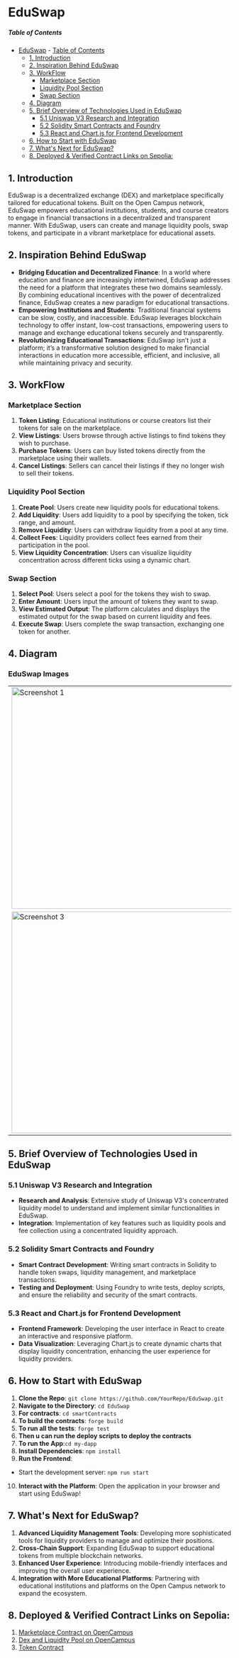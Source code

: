 # EduSwap

##### Table of Contents 
- [EduSwap](#eduswap)
        - [Table of Contents](#table-of-contents)
  - [1. Introduction](#1-introduction)
  - [2. Inspiration Behind EduSwap](#2-inspiration-behind-eduswap)
  - [3. WorkFlow](#3-workflow)
    - [Marketplace Section](#marketplace-section)
    - [Liquidity Pool Section](#liquidity-pool-section)
    - [Swap Section](#swap-section)
  - [4. Diagram](#4-diagram)
  - [5. Brief Overview of Technologies Used in EduSwap](#5-brief-overview-of-technologies-used-in-eduswap)
    - [5.1 Uniswap V3 Research and Integration](#51-uniswap-v3-research-and-integration)
    - [5.2 Solidity Smart Contracts and Foundry](#52-solidity-smart-contracts-and-foundry)
    - [5.3 React and Chart.js for Frontend Development](#53-react-and-chartjs-for-frontend-development)
  - [6. How to Start with EduSwap](#6-how-to-start-with-eduswap)
  - [7. What's Next for EduSwap?](#7-whats-next-for-eduswap)
  - [8. Deployed \& Verified Contract Links on Sepolia:](#8-deployed--verified-contract-links-on-sepolia)

## 1. Introduction

EduSwap is a decentralized exchange (DEX) and marketplace specifically tailored for educational tokens. Built on the Open Campus network, EduSwap empowers educational institutions, students, and course creators to engage in financial transactions in a decentralized and transparent manner. With EduSwap, users can create and manage liquidity pools, swap tokens, and participate in a vibrant marketplace for educational assets.

## 2. Inspiration Behind EduSwap

- **Bridging Education and Decentralized Finance**: In a world where education and finance are increasingly intertwined, EduSwap addresses the need for a platform that integrates these two domains seamlessly. By combining educational incentives with the power of decentralized finance, EduSwap creates a new paradigm for educational transactions.
- **Empowering Institutions and Students**: Traditional financial systems can be slow, costly, and inaccessible. EduSwap leverages blockchain technology to offer instant, low-cost transactions, empowering users to manage and exchange educational tokens securely and transparently.
- **Revolutionizing Educational Transactions**: EduSwap isn’t just a platform; it’s a transformative solution designed to make financial interactions in education more accessible, efficient, and inclusive, all while maintaining privacy and security.

## 3. WorkFlow

### Marketplace Section
1. **Token Listing**: Educational institutions or course creators list their tokens for sale on the marketplace.
2. **View Listings**: Users browse through active listings to find tokens they wish to purchase.
3. **Purchase Tokens**: Users can buy listed tokens directly from the marketplace using their wallets.
4. **Cancel Listings**: Sellers can cancel their listings if they no longer wish to sell their tokens.

### Liquidity Pool Section
1. **Create Pool**: Users create new liquidity pools for educational tokens.
2. **Add Liquidity**: Users add liquidity to a pool by specifying the token, tick range, and amount.
3. **Remove Liquidity**: Users can withdraw liquidity from a pool at any time.
4. **Collect Fees**: Liquidity providers collect fees earned from their participation in the pool.
5. **View Liquidity Concentration**: Users can visualize liquidity concentration across different ticks using a dynamic chart.

### Swap Section
1. **Select Pool**: Users select a pool for the tokens they wish to swap.
2. **Enter Amount**: Users input the amount of tokens they want to swap.
3. **View Estimated Output**: The platform calculates and displays the estimated output for the swap based on current liquidity and fees.
4. **Execute Swap**: Users complete the swap transaction, exchanging one token for another.

## 4. Diagram
### EduSwap Images

<div align="center">
    <table>
        <tr>
            <td><img src="https://github.com/user-attachments/assets/d721958b-7a39-42c9-a63b-afc8c002ea3d" alt="Screenshot 1" width="500"/></td>
            <td><img src="https://github.com/user-attachments/assets/893cbc48-f5c1-4e46-85be-d524c702cc6a" alt="Screenshot 2" width="500"/></td>
        </tr>
        <tr>
            <td><img src="https://github.com/user-attachments/assets/4d7fba06-1ed5-43ef-a56d-55afdabdc85e" alt="Screenshot 3" width="500"/></td>
            <td><img src="https://github.com/user-attachments/assets/85b1879e-101b-4a0d-ab26-d32b5d63aa8f" alt="Screenshot 4" width="500"/></td>
        </tr>
    </table>
</div>



## 5. Brief Overview of Technologies Used in EduSwap

### 5.1 Uniswap V3 Research and Integration
- **Research and Analysis**: Extensive study of Uniswap V3's concentrated liquidity model to understand and implement similar functionalities in EduSwap.
- **Integration**: Implementation of key features such as liquidity pools and fee collection using a concentrated liquidity approach.

### 5.2 Solidity Smart Contracts and Foundry
- **Smart Contract Development**: Writing smart contracts in Solidity to handle token swaps, liquidity management, and marketplace transactions.
- **Testing and Deployment**: Using Foundry to write tests, deploy scripts, and ensure the reliability and security of the smart contracts.

### 5.3 React and Chart.js for Frontend Development
- **Frontend Framework**: Developing the user interface in React to create an interactive and responsive platform.
- **Data Visualization**: Leveraging Chart.js to create dynamic charts that display liquidity concentration, enhancing the user experience for liquidity providers.

## 6. How to Start with EduSwap

1. **Clone the Repo**: `git clone https://github.com/YourRepo/EduSwap.git`
2. **Navigate to the Directory**: `cd EduSwap`
3. **For contracts**: `cd smartContracts`
4. **To build the contracts**: `forge build`
5. **To run all the tests**: `forge test`
6. **Then u can run the deploy scripts to deploy the contracts**
7. **To run the App**:`cd my-dapp`
8. **Install Dependencies**: `npm install`
9.  **Run the Frontend**:
   - Start the development server: `npm run start`
10. **Interact with the Platform**: Open the application in your browser and start using EduSwap!

## 7. What's Next for EduSwap?

1. **Advanced Liquidity Management Tools**: Developing more sophisticated tools for liquidity providers to manage and optimize their positions.
2. **Cross-Chain Support**: Expanding EduSwap to support educational tokens from multiple blockchain networks.
3. **Enhanced User Experience**: Introducing mobile-friendly interfaces and improving the overall user experience.
4. **Integration with More Educational Platforms**: Partnering with educational institutions and platforms on the Open Campus network to expand the ecosystem.

## 8. Deployed & Verified Contract Links on Sepolia:
1. [Marketplace Contract on OpenCampus](https://opencampus-codex.blockscout.com/address/0x5b7C7d990f85Dc199e5f1eA62a18f4D008151A9C?tab=contract)
2. [Dex and Liquidity Pool on OpenCampus ](https://opencampus-codex.blockscout.com/address/0x36CC7645Dfdf2707D55f96b235992B2Bd6265792?tab=contract)
3. [Token Contract](https://opencampus-codex.blockscout.com/token/0xE18eA458f28792D90bb2063A0A792d51D310207c)

<!-- This README provides a comprehensive overview of EduSwap, including its inspiration, workflow, technology stack, and future plans.$$ -->
